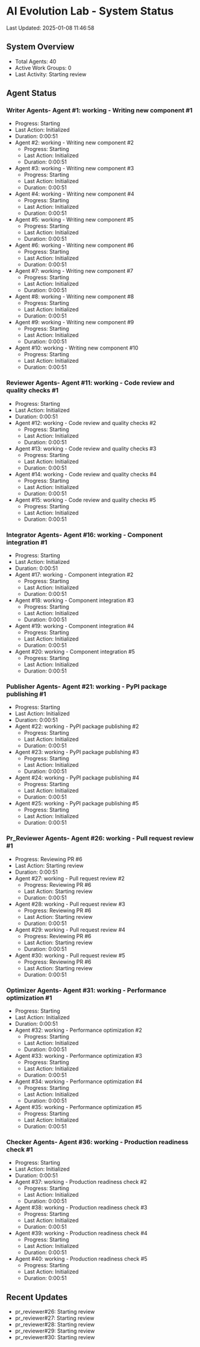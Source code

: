 # AI Evolution Lab - System Status
Last Updated: 2025-01-08 11:46:58

## System Overview
- Total Agents: 40
- Active Work Groups: 0
- Last Activity: Starting review

## Agent Status

### Writer Agents- Agent #1: working - Writing new component #1
  - Progress: Starting
  - Last Action: Initialized
  - Duration: 0:00:51
- Agent #2: working - Writing new component #2
  - Progress: Starting
  - Last Action: Initialized
  - Duration: 0:00:51
- Agent #3: working - Writing new component #3
  - Progress: Starting
  - Last Action: Initialized
  - Duration: 0:00:51
- Agent #4: working - Writing new component #4
  - Progress: Starting
  - Last Action: Initialized
  - Duration: 0:00:51
- Agent #5: working - Writing new component #5
  - Progress: Starting
  - Last Action: Initialized
  - Duration: 0:00:51
- Agent #6: working - Writing new component #6
  - Progress: Starting
  - Last Action: Initialized
  - Duration: 0:00:51
- Agent #7: working - Writing new component #7
  - Progress: Starting
  - Last Action: Initialized
  - Duration: 0:00:51
- Agent #8: working - Writing new component #8
  - Progress: Starting
  - Last Action: Initialized
  - Duration: 0:00:51
- Agent #9: working - Writing new component #9
  - Progress: Starting
  - Last Action: Initialized
  - Duration: 0:00:51
- Agent #10: working - Writing new component #10
  - Progress: Starting
  - Last Action: Initialized
  - Duration: 0:00:51

### Reviewer Agents- Agent #11: working - Code review and quality checks #1
  - Progress: Starting
  - Last Action: Initialized
  - Duration: 0:00:51
- Agent #12: working - Code review and quality checks #2
  - Progress: Starting
  - Last Action: Initialized
  - Duration: 0:00:51
- Agent #13: working - Code review and quality checks #3
  - Progress: Starting
  - Last Action: Initialized
  - Duration: 0:00:51
- Agent #14: working - Code review and quality checks #4
  - Progress: Starting
  - Last Action: Initialized
  - Duration: 0:00:51
- Agent #15: working - Code review and quality checks #5
  - Progress: Starting
  - Last Action: Initialized
  - Duration: 0:00:51

### Integrator Agents- Agent #16: working - Component integration #1
  - Progress: Starting
  - Last Action: Initialized
  - Duration: 0:00:51
- Agent #17: working - Component integration #2
  - Progress: Starting
  - Last Action: Initialized
  - Duration: 0:00:51
- Agent #18: working - Component integration #3
  - Progress: Starting
  - Last Action: Initialized
  - Duration: 0:00:51
- Agent #19: working - Component integration #4
  - Progress: Starting
  - Last Action: Initialized
  - Duration: 0:00:51
- Agent #20: working - Component integration #5
  - Progress: Starting
  - Last Action: Initialized
  - Duration: 0:00:51

### Publisher Agents- Agent #21: working - PyPI package publishing #1
  - Progress: Starting
  - Last Action: Initialized
  - Duration: 0:00:51
- Agent #22: working - PyPI package publishing #2
  - Progress: Starting
  - Last Action: Initialized
  - Duration: 0:00:51
- Agent #23: working - PyPI package publishing #3
  - Progress: Starting
  - Last Action: Initialized
  - Duration: 0:00:51
- Agent #24: working - PyPI package publishing #4
  - Progress: Starting
  - Last Action: Initialized
  - Duration: 0:00:51
- Agent #25: working - PyPI package publishing #5
  - Progress: Starting
  - Last Action: Initialized
  - Duration: 0:00:51

### Pr_Reviewer Agents- Agent #26: working - Pull request review #1
  - Progress: Reviewing PR #6
  - Last Action: Starting review
  - Duration: 0:00:51
- Agent #27: working - Pull request review #2
  - Progress: Reviewing PR #6
  - Last Action: Starting review
  - Duration: 0:00:51
- Agent #28: working - Pull request review #3
  - Progress: Reviewing PR #6
  - Last Action: Starting review
  - Duration: 0:00:51
- Agent #29: working - Pull request review #4
  - Progress: Reviewing PR #6
  - Last Action: Starting review
  - Duration: 0:00:51
- Agent #30: working - Pull request review #5
  - Progress: Reviewing PR #6
  - Last Action: Starting review
  - Duration: 0:00:51

### Optimizer Agents- Agent #31: working - Performance optimization #1
  - Progress: Starting
  - Last Action: Initialized
  - Duration: 0:00:51
- Agent #32: working - Performance optimization #2
  - Progress: Starting
  - Last Action: Initialized
  - Duration: 0:00:51
- Agent #33: working - Performance optimization #3
  - Progress: Starting
  - Last Action: Initialized
  - Duration: 0:00:51
- Agent #34: working - Performance optimization #4
  - Progress: Starting
  - Last Action: Initialized
  - Duration: 0:00:51
- Agent #35: working - Performance optimization #5
  - Progress: Starting
  - Last Action: Initialized
  - Duration: 0:00:51

### Checker Agents- Agent #36: working - Production readiness check #1
  - Progress: Starting
  - Last Action: Initialized
  - Duration: 0:00:51
- Agent #37: working - Production readiness check #2
  - Progress: Starting
  - Last Action: Initialized
  - Duration: 0:00:51
- Agent #38: working - Production readiness check #3
  - Progress: Starting
  - Last Action: Initialized
  - Duration: 0:00:51
- Agent #39: working - Production readiness check #4
  - Progress: Starting
  - Last Action: Initialized
  - Duration: 0:00:51
- Agent #40: working - Production readiness check #5
  - Progress: Starting
  - Last Action: Initialized
  - Duration: 0:00:51


## Recent Updates
- pr_reviewer#26: Starting review
- pr_reviewer#27: Starting review
- pr_reviewer#28: Starting review
- pr_reviewer#29: Starting review
- pr_reviewer#30: Starting review
